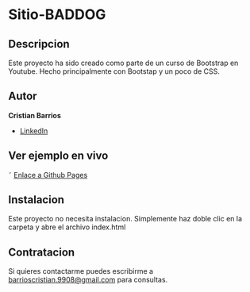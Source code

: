 # Sitio-BADDOG

## Descripcion 
Este proyecto ha sido creado como parte de un curso de Bootstrap en Youtube. Hecho principalmente con Bootstap y un poco de CSS.

## Autor 
**Cristian Barrios**

* [LinkedIn](https://www.linkedin.com/in/cristianbarrios983/)

## Ver ejemplo en vivo

˜ [Enlace a Github Pages](https://cristianbarrios983.github.io/sitio-baddog/)

## Instalacion
Este proyecto no necesita instalacion. Simplemente haz doble clic en la carpeta y abre el archivo index.html

## Contratacion
Si quieres contactarme puedes escribirme a barrioscristian.9908@gmail.com para consultas.
